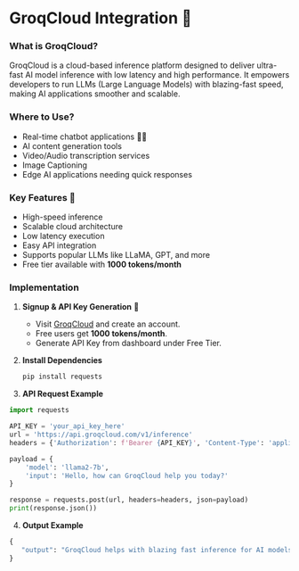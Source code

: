 # GroqCloud Integration 🎐

### What is GroqCloud?
GroqCloud is a cloud-based inference platform designed to deliver ultra-fast AI model inference with low latency and high performance. It empowers developers to run LLMs (Large Language Models) with blazing-fast speed, making AI applications smoother and scalable.

### Where to Use?
- Real-time chatbot applications 🤖💬
- AI content generation tools
- Video/Audio transcription services
- Image Captioning
- Edge AI applications needing quick responses

### Key Features 🚀
- High-speed inference  
- Scalable cloud architecture  
- Low latency execution  
- Easy API integration  
- Supports popular LLMs like LLaMA, GPT, and more  
- Free tier available with **1000 tokens/month**  

### Implementation
1. **Signup & API Key Generation** 🔑  
   - Visit [GroqCloud](https://groq.com/) and create an account.  
   - Free users get **1000 tokens/month**.  
   - Generate API Key from dashboard under Free Tier.  

2. **Install Dependencies**  
   ```bash
   pip install requests

3. **API Request Example**
```python
import requests

API_KEY = 'your_api_key_here'
url = 'https://api.groqcloud.com/v1/inference'
headers = {'Authorization': f'Bearer {API_KEY}', 'Content-Type': 'application/json'}

payload = {
    'model': 'llama2-7b',
    'input': 'Hello, how can GroqCloud help you today?'
}

response = requests.post(url, headers=headers, json=payload)
print(response.json())
```
4. **Output Example**
```python
{
   "output": "GroqCloud helps with blazing fast inference for AI models!"
}
```

